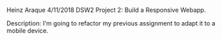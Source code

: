 Heinz Araque
4/11/2018
DSW2 Project 2: Build a Responsive Webapp.

Description: I'm going to refactor my previous assignment to adapt it to a mobile device.